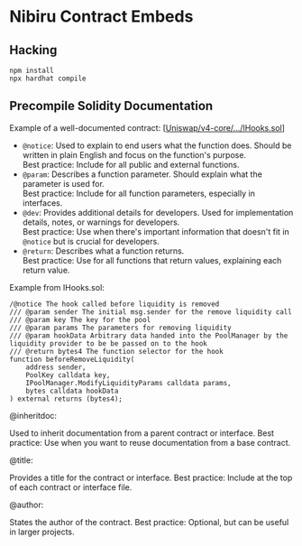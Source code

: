 # Nibiru Contract Embeds

## Hacking

```shell
npm install
npx hardhat compile
```

## Precompile Solidity Documentation

Example of a well-documented contract: [[Uniswap/v4-core/.../IHooks.sol](https://github.com/Uniswap/v4-core/blob/3407bce4b39869fe41ad5ec724b2df308c34900f/src/interfaces/IHooks.sol)]

- `@notice`: Used to explain to end users what the function does. Should be written in plain English and focus on the function's purpose.  
  Best practice: Include for all public and external functions.
- `@param`: Describes a function parameter. Should explain what the parameter is used for.  
  Best practice: Include for all function parameters, especially in interfaces.
- `@dev`: Provides additional details for developers. Used for implementation details, notes, or warnings for developers.  
  Best practice: Use when there's important information that doesn't fit in `@notice` but is crucial for developers.
- `@return`: Describes what a function returns.  
  Best practice: Use for all functions that return values, explaining each return value.

Example from IHooks.sol:
```solidity
/@notice The hook called before liquidity is removed
/// @param sender The initial msg.sender for the remove liquidity call
/// @param key The key for the pool
/// @param params The parameters for removing liquidity
/// @param hookData Arbitrary data handed into the PoolManager by the liquidity provider to be be passed on to the hook
/// @return bytes4 The function selector for the hook
function beforeRemoveLiquidity(
    address sender,
    PoolKey calldata key,
    IPoolManager.ModifyLiquidityParams calldata params,
    bytes calldata hookData
) external returns (bytes4);
```

@inheritdoc:

Used to inherit documentation from a parent contract or interface.
Best practice: Use when you want to reuse documentation from a base contract.


@title:

Provides a title for the contract or interface.
Best practice: Include at the top of each contract or interface file.


@author:

States the author of the contract.
Best practice: Optional, but can be useful in larger projects.
